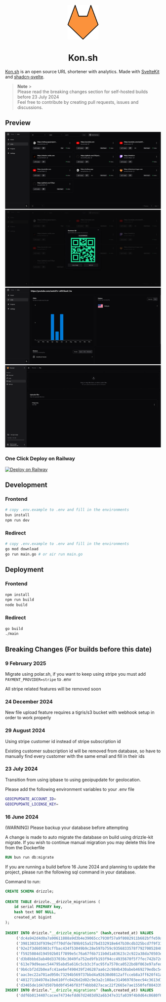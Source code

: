 <p align="center">
	<img width="100" src="./docs/logo.png" alt="logo">
</p>
<h1 align="center">
	Kon.sh
</h1>

[Kon.sh](https://app.kon.sh) is an open source URL shortener with analytics.
Made with [SvelteKit](https://kit.svelte.dev/) and [shadcn-svelte](https://www.shadcn-svelte.com/).

> **Note** > <br>
> Please read the breaking changes section for self-hosted builds before 23 July 2024
> <br>
> Feel free to contribute by creating pull requests, issues and discussions.

## Preview

![links_preview](./docs/screenshot_links.png)
![qr_preview](./docs/screenshot_qr.png)
![analytics_preview](./docs/screenshot_analytics.png)
![file_upload](./docs/file-upload.png)

### One Click Deploy on Railway

[![Deploy on Railway](https://railway.app/button.svg)](https://railway.app/template/bWnD5H?referralCode=bSruGU)

## Development

### Frontend

```bash
# copy .env.example to .env and fill in the environments
bun install
npm run dev
```

### Redirect

```bash
# copy .env.example to .env and fill in the environments
go mod download
go run main.go # or air run main.go
```

## Deployment

### Frontend

```bash
npm install
npm run build
node build
```

### Redirect

```bash
go build
./main
```

## Breaking Changes (For builds before this date)

### 9 February 2025

Migrate using polar.sh, if you want to keep using stripe you must add `PAYMENT_PROVIDER=stripe` to .env

All stripe related features will be removed soon

### 24 December 2024

New file upload feature requires a tigris/s3 bucket with webhook setup in order to work properly

### 29 August 2024

Using stripe customer id instead of stripe subscription id

Existing customer subscription id will be removed from database, so have to manually find every customer with the same email and fill in their ids

### 23 July 2024

Transition from using ipbase to using geoipupdate for geolocation.

Please add the following environment variables to your .env file

```bash
GEOIPUPDATE_ACCOUNT_ID=
GEOIPUPDATE_LICENSE_KEY=
```

### 16 June 2024

(WARNING) Please backup your database before attempting

A change is made to auto migrate the database on build using drizzle-kit migrate. If you wish to continue manual migration you may delete this line from the Dockerfile

```Dockerfile
RUN bun run db:migrate
```

If you are running a build before 16 June 2024 and planning to update the project, please run the following sql command in your database.

Command to run:

```sql
CREATE SCHEMA drizzle;

CREATE TABLE drizzle.__drizzle_migrations (
    id serial PRIMARY key,
    hash text NOT NULL,
    created_at bigint
);

INSERT INTO drizzle."__drizzle_migrations" (hash,created_at) VALUES
	 ('dc4a942d4d0a7a90611888a9d3b4e39065cc7930f57a9f8082911b682bffe59a',1699851315914),
	 ('39813033df939e2ff70dfde789b915a527bd332918e647b30cdb325bcd7f9f31',1700134783172),
	 ('92e2f3d605903cffbac434f53049b9c28e597b759c9356833578f79270052840',1700882455122),
	 ('f5925084d194592b01f7899e5c76a67f6b711b0d1a83623c2c922a38da70503e',1701590526323),
	 ('d3b8bbbd3ab40d337036c3049fa752ed9fb193f94cc4935670f5f7fec742b72d',1704723435338),
	 ('613e79d9eaec544795abd5a616c5cb3c3fac95fa7570ca0522bd8f063e97afed',1704837856450),
	 ('9b6cbf2d2b0eafc41ae6ef490439f246287aa6c2c984b430abeb469279edbc54',1710268627832),
	 ('aac3ec22a701ad950c73294b569737bbd4a92630d0812affcceb8a3ff620f41a',1712463213571),
	 ('401271104970a10e610ffc0426d2d02c9e3a2c108ac314969703eec94c3613d1',1713678115996),
	 ('d3465de1d47d507b8d0f4546f83ff4bbb827acac22f2665e7ae1550fef884339',1713800868341);
INSERT INTO drizzle."__drizzle_migrations" (hash,created_at) VALUES
	 ('ddf6b0134407cacee74734efdd67d2403d92a6b347e31fa039f4b0d64c0680f6',1714395864654);
```
